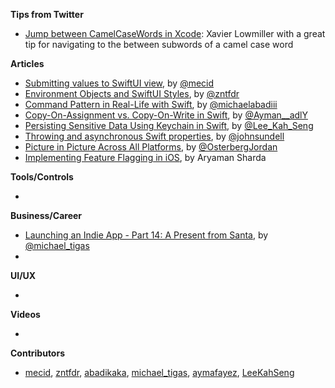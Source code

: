 **Tips from Twitter**
* [Jump between CamelCaseWords in Xcode](https://twitter.com/xavierLowmiller/status/1420735796454232066): Xavier Lowmiller with a great tip for navigating to the between subwords of a camel case word


**Articles**

* [Submitting values to SwiftUI view](https://swiftwithmajid.com/2021/07/21/submitting-values-to-swiftui-view/), by [@mecid](https://twitter.com/mecid)
* [Environment Objects and SwiftUI Styles](https://www.fivestars.blog/articles/environment-objects-and-swiftui-styles/), by [@zntfdr](https://twitter.com/zntfdr)
* [Command Pattern in Real-Life with Swift](https://michaelabadi.com/articles/command-pattern-swift/), by [@michaelabadiii](https://twitter.com/michaelabadiii)
* [Copy-On-Assignment vs. Copy-On-Write in Swift](https://aymanmoo.medium.com/copy-on-assignment-vs-copy-on-write-in-swift-c3016b343d06), by [@Ayman__adlY](https://twitter.com/Ayman__adlY)
* [Persisting Sensitive Data Using Keychain in Swift](https://swiftsenpai.com/development/persist-data-using-keychain/), by [@Lee_Kah_Seng](https://twitter.com/Lee_Kah_Seng)
* [Throwing and asynchronous Swift properties](https://www.swiftbysundell.com/articles/throwing-async-properties/), by [@johnsundell](https://twitter.com/johnsundell)
* [Picture in Picture Across All Platforms](https://www.raywenderlich.com/24247382-picture-in-picture-across-all-platforms), by [@OsterbergJordan](https://twitter.com/OsterbergJordan)
* [Implementing Feature Flagging in iOS](https://digitalbunker.dev/2021/07/23/implementing-feature-flagging-in-ios/), by Aryaman Sharda

**Tools/Controls**

* 

**Business/Career**
* [Launching an Indie App - Part 14: A Present from Santa](https://heyimakeapps.com/blog/launching-an-indie-app-part-14-a-present-from-santa), by [@michael_tigas](https://twitter.com/michael_tigas)
* 

**UI/UX**

* 

**Videos**

* 

**Contributors**

* [mecid](https://github.com/mecid), [zntfdr](https://github.com/zntfdr), [abadikaka](https://github.com/abadikaka), [michael_tigas](https://github.com/teeeeeegz), [aymafayez](https://github.com/aymafayez), [LeeKahSeng](https://github.com/LeeKahSeng)
